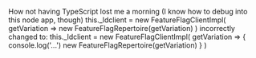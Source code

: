 How not having TypeScript lost me a morning (I know how to debug into this node app, though)
this._ldclient = new FeatureFlagClientImpl(
      getVariation => new FeatureFlagRepertoire(getVariation)
    )
incorrectly changed to:
this._ldclient = new FeatureFlagClientImpl(
      getVariation => {
         console.log('...')
         new FeatureFlagRepertoire(getVariation)
      }
    )
